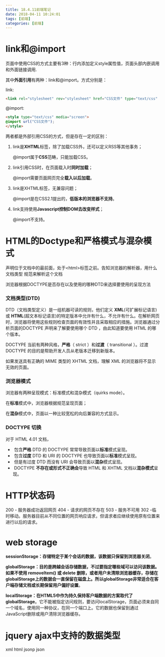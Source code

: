 ```yaml
---
title: 18.4.11前端笔记
date: 2018-04-11 10:24:01
tags: [前端]
categories: [前端]
---
```


# link和@import

页面中使用CSS的方式主要有3种：行内添加定义style属性值，页面头部内嵌调用和外面链接调用.

其中**外面引用**有两种：link和@import。方式分别是：

link:
```html
<link rel="stylesheet" rev="stylesheet" href="CSS文件" type="text/css" media="all" />  
```
@import:
```html
<style type="text/css" media="screen"> 
@import url("CSS文件"); 
</style>  
```
两者都是外部引用CSS的方式，但是存在一定的区别：

1. link是**XHTML**标签，除了加载CSS外，还可以定义RSS等其他事务；

   @import属于**CSS**范畴，只能加载CSS。

2. link引用CSS时，在页面载入时**同时加载**；

   @import需要页面网页完全**载入以后加载**。

3. link是XHTML标签，无兼容问题；

   @import是在CSS2.1提出的，**低版本的浏览器不支持**。

4. link支持使用**Javascript控制DOM去改变样式**；

   @import不支持。


# HTML的Doctype和严格模式与混杂模式

<!DOCTYPE> 声明位于文档中的最前面，处于&lt;html>标签之前。告知浏览器的解析器，用什么文档类型 规范来解析这个文档
浏览器根据DOCTYPE是否存在以及使用的哪种DTD来选择要使用的呈现方法

### 文档类型(DTD)  

DTD（文档类型定义）是一组机器可读的规则，他们定义 **XML**(可扩展标记语言) 或 **HTML**(超文本标记语言)的特定版本中允许有什么，不允许有什么。在解析网页时，浏览器将使用这些规则检查页面的有效性并且采取相应的措施。浏览器通过分析页面的DOCTYPE 声明来了解要使用哪个 DTD ，由此知道要使用 HTML 的哪个版本。 

DOCTYPE 当前有两种风格，**严格**（ strict ）和**过渡**（ transitional ）。过渡  DOCTYPE 的目的是帮助开发人员从老版本迁移到新版本。 

如果发送具有正确的 MIME 类型的 XHTML 文档，理解 XML 的浏览器将不显示无效的页面。

### 浏览器模式

浏览器有两种呈现模式：标准模式和混杂模式（quirks  mode）。

在**标准**模式中，浏览器根据规范呈现页面；

在**混杂**模式中，页面以一种比较宽松的向后兼容的方式显示。 

###     DOCTYPE 切换 

对于 HTML 4.01 文档， 

- ​     包含**严格** DTD 的 DOCTYPE 常常导致页面以**标准**模式呈现。 
- ​     包含**过度** DTD 和 URI 的 DOCTYPE 也导致页面以**标准**模式呈现。 
- ​     但是有过度 DTD 而没有 URI 会导致页面以**混杂**模式呈现。 
- ​     DOCTYPE **不存在或形式不正确会**导致 HTML 和 XHTML 文档以**混杂模式**呈现。

# HTTP状态码

200 - 服务器成功返回网页 
404 - 请求的网页不存在 
503 - 服务不可用 
302 -临时移动。服务器目前从不同位置的网页响应请求，但请求者应继续使用原有位置来进行以后的请求。 


# web storage 

**sessionStorage：**存储特定于某个会话的数据，该**数据只保留到浏览器关闭**。 

**globalStorage：**目的是跨越会话存储数据，不过要指定哪些域可以访问该数据。如果不使用  removeItem() 或 delete  删除，或者用户未清除浏览器缓存，存储在globalStorage上的数据会一直保留在磁盘上。所以globalStorage非常**适合在客户端存储文档或长期保留用户偏好设置**。 

**localStorage：**在HTML5中作为**持久保持客户端数据的方案取代了globalStorage**。它不能被指定访问规则，要访问localStorage，页面必须来自同一个域名，使用同一种协议，在同一个端口上。它的数据也保留到通过JavaScript删除或用户清除浏览器缓存。

# jquery ajax中支持的数据类型

xml
html
jsonp
json